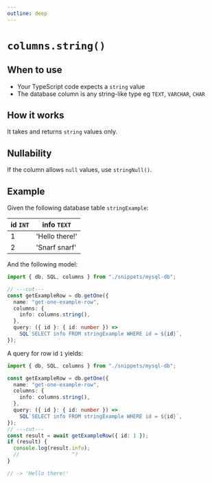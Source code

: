 ```yaml
---
outline: deep
---
```


# `columns.string()`

## When to use

- Your TypeScript code expects a `string` value
- The database column is any string-like type eg `TEXT`, `VARCHAR`, `CHAR`

## How it works

It takes and returns `string` values only.

## Nullability

If the column allows `null` values, use `stringNull()`.

## Example

Given the following database table `stringExample`:

| id `INT` | info `TEXT`    |
| -------- | -------------- |
| 1        | 'Hello there!' |
| 2        | 'Snarf snarf'  |

And the following model:

```ts twoslash
import { db, SQL, columns } from "./snippets/mysql-db";

// ---cut---
const getExampleRow = db.getOne({
  name: "get-one-example-row",
  columns: {
    info: columns.string(),
  },
  query: ({ id }: { id: number }) =>
    SQL`SELECT info FROM stringExample WHERE id = ${id}`,
});
```

A query for row id `1` yields:

```ts twoslash
import { db, SQL, columns } from "./snippets/mysql-db";

const getExampleRow = db.getOne({
  name: "get-one-example-row",
  columns: {
    info: columns.string(),
  },
  query: ({ id }: { id: number }) =>
    SQL`SELECT info FROM stringExample WHERE id = ${id}`,
});
// ---cut---
const result = await getExampleRow({ id: 1 });
if (result) {
  console.log(result.info);
  //                 ^?
}

// -> 'Hello there!'
```
